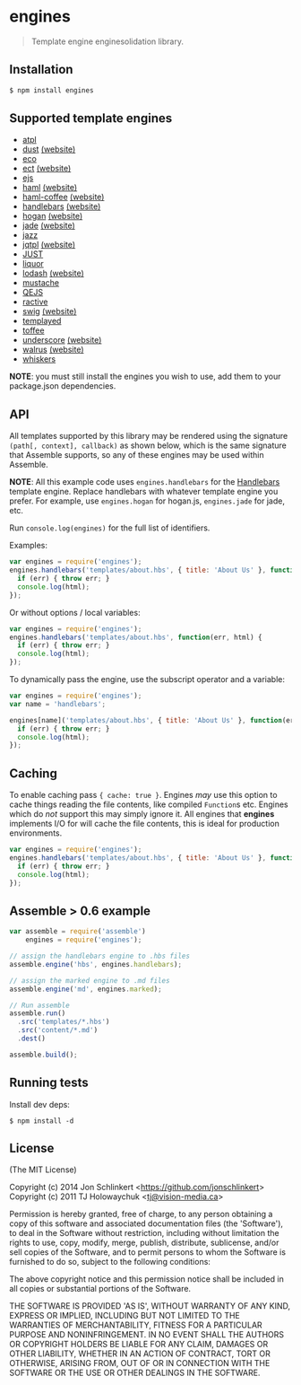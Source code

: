# engines

> Template engine enginesolidation library.

## Installation

```bash
$ npm install engines
```

## Supported template engines

- [atpl](https://github.com/soywiz/atpl.js)
- [dust](https://github.com/akdubya/dustjs) [(website)](http://akdubya.github.com/dustjs/)
- [eco](https://github.com/sstephenson/eco)
- [ect](https://github.com/baryshev/ect) [(website)](http://ectjs.com/)
- [ejs](https://github.com/visionmedia/ejs)
- [haml](https://github.com/visionmedia/haml.js) [(website)](http://haml-lang.com/)
- [haml-coffee](https://github.com/9elements/haml-coffee) [(website)](http://haml-lang.com/)
- [handlebars](https://github.com/wycats/handlebars.js/) [(website)](http://handlebarsjs.com/)
- [hogan](https://github.com/twitter/hogan.js) [(website)](http://twitter.github.com/hogan.js/)
- [jade](https://github.com/visionmedia/jade) [(website)](http://jade-lang.com/)
- [jazz](https://github.com/shinetech/jazz)
- [jqtpl](https://github.com/kof/node-jqtpl) [(website)](http://api.jquery.com/category/plugins/templates/)
- [JUST](https://github.com/baryshev/just)
- [liquor](https://github.com/chjj/liquor)
- [lodash](https://github.com/bestiejs/lodash) [(website)](http://lodash.com/)
- [mustache](https://github.com/janl/mustache.js)
- [QEJS](https://github.com/jepso/QEJS)
- [ractive](https://github.com/Rich-Harris/Ractive)
- [swig](https://github.com/paularmstrong/swig) [(website)](http://paularmstrong.github.com/swig/)
- [templayed](http://archan937.github.com/templayed.js/)
- [toffee](https://github.com/malgorithms/toffee)
- [underscore](https://github.com/documentcloud/underscore) [(website)](http://documentcloud.github.com/underscore/)
- [walrus](https://github.com/jeremyruppel/walrus) [(website)](http://documentup.com/jeremyruppel/walrus/)
- [whiskers](https://github.com/gsf/whiskers.js)

__NOTE__: you must still install the engines you wish to use, add them to your package.json dependencies.

## API

All templates supported by this library may be rendered using the signature `(path[, context], callback)` as shown below, which is the same signature that Assemble supports, so any of these engines may be used within Assemble.

__NOTE__: All this example code uses `engines.handlebars` for the [Handlebars](handlebarsjs.com) template engine. Replace handlebars with whatever template engine you prefer. For example, use `engines.hogan` for hogan.js, `engines.jade` for jade, etc.

Run `console.log(engines)` for the full list of identifiers.

Examples:

```js
var engines = require('engines');
engines.handlebars('templates/about.hbs', { title: 'About Us' }, function(err, html) {
  if (err) { throw err; }
  console.log(html);
});
```

Or without options / local variables:

```js
var engines = require('engines');
engines.handlebars('templates/about.hbs', function(err, html) {
  if (err) { throw err; }
  console.log(html);
});
```

To dynamically pass the engine, use the subscript operator and a variable:

```js
var engines = require('engines');
var name = 'handlebars';

engines[name]('templates/about.hbs', { title: 'About Us' }, function(err, html) {
  if (err) { throw err; }
  console.log(html);
});
```

## Caching

To enable caching pass `{ cache: true }`. Engines _may_ use this option to cache things reading the file contents, like compiled `Function`s etc. Engines which do _not_ support this may simply ignore it. All engines that **engines** implements I/O for will cache the file contents, this is ideal for production environments.

```js
var engines = require('engines');
engines.handlebars('templates/about.hbs', { title: 'About Us' }, function(err, html) {
  if (err) { throw err; }
  console.log(html);
});
```

## Assemble > 0.6 example

```js
var assemble = require('assemble')
    engines = require('engines');

// assign the handlebars engine to .hbs files
assemble.engine('hbs', engines.handlebars);

// assign the marked engine to .md files
assemble.engine('md', engines.marked);

// Run assemble
assemble.run()
  .src('templates/*.hbs')
  .src('content/*.md')
  .dest()

assemble.build();
```

## Running tests

  Install dev deps:

    $ npm install -d


## License

(The MIT License)

Copyright (c) 2014 Jon Schlinkert &lt;https://github.com/jonschlinkert&gt;
Copyright (c) 2011 TJ Holowaychuk &lt;tj@vision-media.ca&gt;

Permission is hereby granted, free of charge, to any person obtaining
a copy of this software and associated documentation files (the
'Software'), to deal in the Software without restriction, including
without limitation the rights to use, copy, modify, merge, publish,
distribute, sublicense, and/or sell copies of the Software, and to
permit persons to whom the Software is furnished to do so, subject to
the following conditions:

The above copyright notice and this permission notice shall be
included in all copies or substantial portions of the Software.

THE SOFTWARE IS PROVIDED 'AS IS', WITHOUT WARRANTY OF ANY KIND,
EXPRESS OR IMPLIED, INCLUDING BUT NOT LIMITED TO THE WARRANTIES OF
MERCHANTABILITY, FITNESS FOR A PARTICULAR PURPOSE AND NONINFRINGEMENT.
IN NO EVENT SHALL THE AUTHORS OR COPYRIGHT HOLDERS BE LIABLE FOR ANY
CLAIM, DAMAGES OR OTHER LIABILITY, WHETHER IN AN ACTION OF CONTRACT,
TORT OR OTHERWISE, ARISING FROM, OUT OF OR IN CONNECTION WITH THE
SOFTWARE OR THE USE OR OTHER DEALINGS IN THE SOFTWARE.
